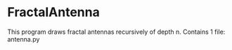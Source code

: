 # FractalAntenna
This program draws fractal antennas recursively of depth n.
Contains 1 file:
antenna.py

